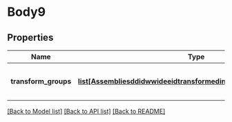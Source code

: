 # Body9

## Properties
Name | Type | Description | Notes
------------ | ------------- | ------------- | -------------
**transform_groups** | [**list[AssembliesddidwwideeidtransformedinstancesTransformGroups]**](AssembliesddidwwideeidtransformedinstancesTransformGroups.md) | A list of instances grouped by transform. | 

[[Back to Model list]](../README.md#documentation-for-models) [[Back to API list]](../README.md#documentation-for-api-endpoints) [[Back to README]](../README.md)


